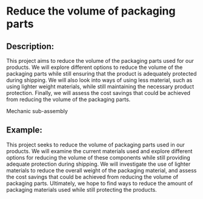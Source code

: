 # Reduce the volume of packaging parts

## Description:
This project aims to reduce the volume of the packaging parts used for our products. We will explore different options to reduce the volume of the packaging parts while still ensuring that the product is adequately protected during shipping. We will also look into ways of using less material, such as using lighter weight materials, while still maintaining the necessary product protection. Finally, we will assess the cost savings that could be achieved from reducing the volume of the packaging parts.

Mechanic sub-assembly

## Example:
This project seeks to reduce the volume of packaging parts used in our products. We will examine the current materials used and explore different options for reducing the volume of these components while still providing adequate protection during shipping. We will investigate the use of lighter materials to reduce the overall weight of the packaging material, and assess the cost savings that could be achieved from reducing the volume of packaging parts. Ultimately, we hope to find ways to reduce the amount of packaging materials used while still protecting the products.